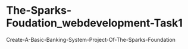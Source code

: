 # The-Sparks-Foudation_webdevelopment-Task1
Create-A-Basic-Banking-System-Project-Of-The-Sparks-Foundation
